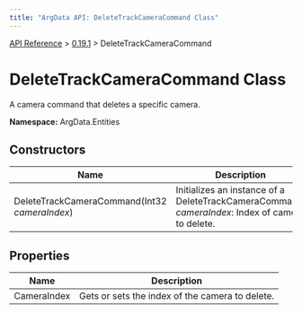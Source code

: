```yaml
---
title: "ArgData API: DeleteTrackCameraCommand Class"
---
```


[API Reference](/argdata/api/) &gt; [0.19.1](/argdata/api/0.19.1/) &gt; DeleteTrackCameraCommand

# DeleteTrackCameraCommand Class

A camera command that deletes a specific camera.

**Namespace:** ArgData.Entities

## Constructors

<table class="table table-bordered table-striped ">
<thead>
  <tr>
    <th>Name</th>
    <th>Description</th>
  </tr>
</thead>
<tbody>
  <tr>
    <td>DeleteTrackCameraCommand(Int32 <em>cameraIndex</em>)</td>
    <td>Initializes an instance of a DeleteTrackCameraCommand.<br /><em>cameraIndex</em>: Index of camera to delete.<br /></td>
  </tr>
</tbody>
</table>


## Properties

<table class="table table-bordered table-striped ">
<thead>
  <tr>
    <th>Name</th>
    <th>Description</th>
  </tr>
</thead>
<tbody>
  <tr>
    <td>CameraIndex</td>
    <td>Gets or sets the index of the camera to delete.</td>
  </tr>
</tbody>
</table>


